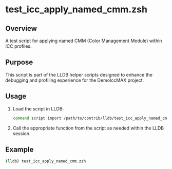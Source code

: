
# test_icc_apply_named_cmm.zsh

## Overview
A test script for applying named CMM (Color Management Module) within ICC profiles.

## Purpose
This script is part of the LLDB helper scripts designed to enhance the debugging and profiling experience for the DemoIccMAX project.

## Usage
1. Load the script in LLDB:
    ```bash
    command script import /path/to/contrib/lldb/test_icc_apply_named_cmm.zsh
    ```
    
2. Call the appropriate function from the script as needed within the LLDB session.

## Example
```bash
(lldb) test_icc_apply_named_cmm.zsh
```
